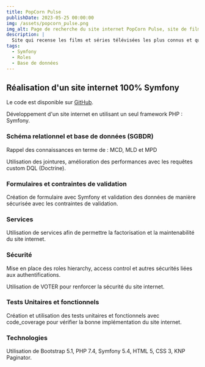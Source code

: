 ```yaml
---
title: PopCorn Pulse
publishDate: 2023-05-25 00:00:00
img: /assets/popcorn_pulse.png
img_alt: Page de recherche du site internet PopCorn Pulse, site de films et séries télévisées et affichage d'un résultat pour une recherche par nom de film avec le nom du film, le synopsis, la date de sortie et l'affiche du film, la durée et le nombre d'étoiles correspondant aux avis sur ce film.
description: |
  Site qui recense les films et séries télévisées les plus connus et qui donne la possibilité de laisser un commentaire et d'enregistrer en favoris les films qui ont été les plus marquant.
tags:
  - Symfony
  - Roles
  - Base de données
---
```


## Réalisation d'un site internet 100% Symfony

Le code est disponible sur <a href="https://github.com/Christelle-Hidoine/popcorn-pulse">GitHub</a>.

Développement d'un site internet en utilisant un seul framework PHP : Symfony.

### Schéma relationnel et base de données (SGBDR)

Rappel des connaissances en terme de : MCD, MLD et MPD

Utilisation des jointures, amélioration des performances avec les requêtes custom DQL (Doctrine).

### Formulaires et contraintes de validation

Création de formulaire avec Symfony et validation des données de manière sécurisée avec les contraintes de validation.

### Services

Utilisation de services afin de permettre la factorisation et la maintenabilité du site internet.

### Sécurité

Mise en place des roles hierarchy, access control et autres sécurités liées aux authentifications.

Utilisation de VOTER pour renforcer la sécurité du site internet.

### Tests Unitaires et fonctionnels

Création et utilisation des tests unitaires et fonctionnels avec code_coverage pour vérifier la bonne implémentation du site internet.

### Technologies

Utilisation de Bootstrap 5.1, PHP 7.4, Symfony 5.4, HTML 5, CSS 3, KNP Paginator.

